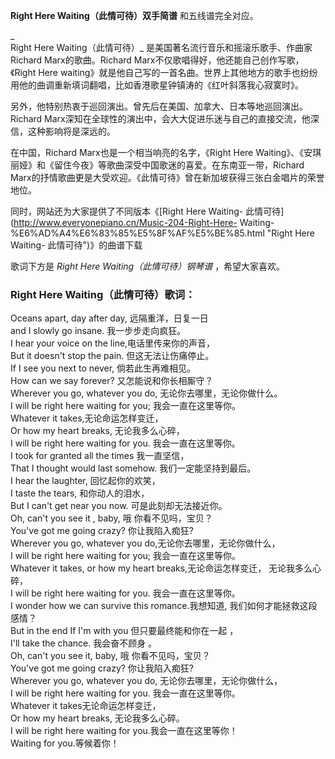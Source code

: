 

**Right Here Waiting（此情可待）双手简谱** 和五线谱完全对应。

_  
Right Here Waiting（此情可待）_ 是美国著名流行音乐和摇滚乐歌手、作曲家Richard Marx的歌曲。Richard
Marx不仅歌唱得好，他还能自己创作写歌，《Right Here
waiting》就是他自己写的一首名曲。世界上其他地方的歌手也纷纷用他的曲调重新填词翻唱，比如香港歌星钟镇涛的《红叶斜落我心寂寞时》。

  
另外，他特别热衷于巡回演出。曾先后在美国、加拿大、日本等地巡回演出。Richard
Marx深知在全球性的演出中，会大大促进乐迷与自己的直接交流，他深信，这种影响将是深远的。

  
在中国，Richard Marx也是一个相当响亮的名字，《Right Here
Waiting》、《安琪丽娅》和《留住今夜》等歌曲深受中国歌迷的喜爱。在东南亚一带，Richard
Marx的抒情歌曲更是大受欢迎。《此情可待》曾在新加坡获得三张白金唱片的荣誉地位。

  
同时，网站还为大家提供了不同版本《[Right Here Waiting-
此情可待](http://www.everyonepiano.cn/Music-204-Right-Here-
Waiting-%E6%AD%A4%E6%83%85%E5%8F%AF%E5%BE%85.html "Right Here Waiting-
此情可待")》的曲谱下载

  
歌词下方是 _Right Here Waiting（此情可待）钢琴谱_ ，希望大家喜欢。

### Right Here Waiting（此情可待）歌词：

Oceans apart, day after day, 远隔重洋，日复一日  
and I slowly go insane. 我一步步走向疯狂。  
I hear your voice on the line,电话里传来你的声音，  
But it doesn't stop the pain. 但这无法让伤痛停止。  
If I see you next to never, 倘若此生再难相见。  
How can we say forever? 又怎能说和你长相厮守？  
Wherever you go, whatever you do, 无论你去哪里，无论你做什么。  
I will be right here waiting for you; 我会一直在这里等你。  
Whatever it takes,无论命运怎样变迁，  
Or how my heart breaks, 无论我多么心碎，  
I will be right here waiting for you. 我会一直在这里等你。  
I took for granted all the times 我一直坚信，  
That I thought would last somehow. 我们一定能坚持到最后。  
I hear the laughter, 回忆起你的欢笑，  
I taste the tears, 和你动人的泪水，  
But I can't get near you now. 可是此刻却无法接近你。  
Oh, can't you see it , baby, 哦 你看不见吗，宝贝？  
You've got me going crazy? 你让我陷入痴狂?  
Wherever you go, whatever you do,无论你去哪里，无论你做什么，  
I will be right here waiting for you; 我会一直在这里等你。  
Whatever it takes, or how my heart breaks,无论命运怎样变迁， 无论我多么心碎，  
I will be right here waiting for you. 我会一直在这里等你。  
I wonder how we can survive this romance.我想知道, 我们如何才能拯救这段感情？  
But in the end If I'm with you 但只要最终能和你在一起 ，  
I'll take the chance. 我会奋不顾身 。  
Oh, can't you see it, baby, 哦 你看不见吗，宝贝？  
You've got me going crazy? 你让我陷入痴狂?  
Wherever you go, whatever you do, 无论你去哪里，无论你做什么，  
I will be right here waiting for you. 我会一直在这里等你。  
Whatever it takes无论命运怎样变迁，  
Or how my heart breaks, 无论我多么心碎。  
I will be right here waiting for you.我会一直在这里等你！  
Waiting for you.等候着你！

